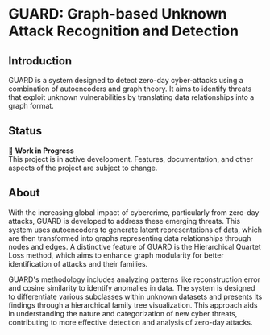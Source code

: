 # GUARD: Graph-based Unknown Attack Recognition and Detection

## Introduction
GUARD is a system designed to detect zero-day cyber-attacks using a combination of autoencoders and graph theory. It aims to identify threats that exploit unknown vulnerabilities by translating data relationships into a graph format.

## Status
🚧 **Work in Progress**  
This project is in active development. Features, documentation, and other aspects of the project are subject to change.

## About
With the increasing global impact of cybercrime, particularly from zero-day attacks, GUARD is developed to address these emerging threats. This system uses autoencoders to generate latent representations of data, which are then transformed into graphs representing data relationships through nodes and edges. A distinctive feature of GUARD is the Hierarchical Quartet Loss method, which aims to enhance graph modularity for better identification of attacks and their families.

GUARD's methodology includes analyzing patterns like reconstruction error and cosine similarity to identify anomalies in data. The system is designed to differentiate various subclasses within unknown datasets and presents its findings through a hierarchical family tree visualization. This approach aids in understanding the nature and categorization of new cyber threats, contributing to more effective detection and analysis of zero-day attacks.
